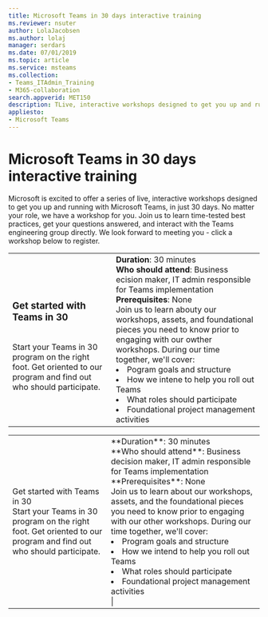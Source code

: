 ```yaml
---
title: Microsoft Teams in 30 days interactive training
ms.reviewer: nsuter
author: LolaJacobsen
ms.author: lolaj
manager: serdars
ms.date: 07/01/2019
ms.topic: article
ms.service: msteams
ms.collection:  
- Teams_ITAdmin_Training
- M365-collaboration
search.appverid: MET150
description: TLive, interactive workshops designed to get you up and running with Microsoft Teams in just 30 days.
appliesto: 
- Microsoft Teams
---
```

# Microsoft Teams in 30 days interactive training

Microsoft is excited to offer a series of live, interactive workshops designed to get you up and running with Microsoft Teams, in just 30 days. No matter your role, we have a workshop for you. Join us to learn time-tested best practices, get your questions answered, and interact with the Teams engineering group directly. We look forward to meeting you - click a workshop below to register.



|  |  | 
| ------------ | -------------------- |
|<H3>Get started with Teams in 30</H3><br>Start your Teams in 30 program on the right foot. Get oriented to our program and find out who should participate.</br> | **Duration**: 30 minutes <br>**Who should attend**: Business ecision maker, IT admin responsible for Teams implementation<br>**Prerequisites**: None <br>Join us to learn abouty our workshops, assets, and foundational pieces you need to know prior to engaging with our owther workshops. During our time together, we'll cover:<li>Pogram goals and structure</li><li>How we intene to help you roll out Teams</li><li>What roles should participate</li><li>Foundational project management activities</li>|

<table>
<tr><td>Get started with Teams in 30<br>Start your Teams in 30 program on the right foot. Get oriented to our program and find out who should participate.</td><td>  **Duration**: 30 minutes <br>**Who should attend**: Business decision maker, IT admin responsible for Teams implementation<br>**Prerequisites**: None <br>Join us to learn about our workshops, assets, and the foundational pieces you need to know prior to engaging with our other workshops. During our time together, we'll cover:<li>Program goals and structure</li><li>How we intend to help you roll out Teams</li><li>What roles should participate</li><li>Foundational project management activities</li>|
</table>